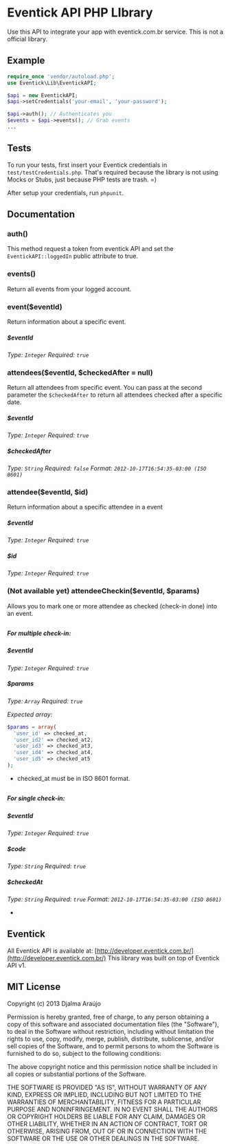 # Eventick API PHP LIbrary
Use this API to integrate your app with eventick.com.br service. This is not a official library.

## Example
```php
require_once 'vendor/autoload.php';
use Eventick\Lib\EventickAPI;

$api = new EventickAPI;
$api->setCredentials('your-email', 'your-password');

$api->auth(); // Authenticates you
$events = $api->events(); // Grab events
...
```

## Tests
To run your tests, first insert your Eventick credentials in ```test/testCredentials.php```. That's required because the library is not using Mocks or Stubs, just because PHP tests are trash. =)

After setup your credentials, run ```phpunit```.

## Documentation

### auth()
This method request a token from eventick API and set the ```EventickAPI::loggedIn``` public attribute to true.

### events()
Return all events from your logged account.

### event($eventId)
Return information about a specific event.

##### $eventId

*Type: `Integer` Required: `true`*


### attendees($eventId, $checkedAfter = null)
Return all attendees from specific event.
You can pass at the second parameter the ```$checkedAfter``` to return all attendees checked after a specific date.

##### $eventId

*Type: `Integer` Required: `true`*

##### $checkedAfter

*Type: `String` Required: `false` Format: `2012-10-17T16:54:35-03:00 (ISO 8601)`*

### attendee($eventId, $id)
Return information about a specific attendee in a event

##### $eventId

*Type: `Integer` Required: `true`*

##### $id

*Type: `Integer` Required: `true`*

### (Not available yet) attendeeCheckin($eventId, $params)
Allows you to mark one or more attendee as checked (check-in done) into an event.

## 

##### For multiple check-in:
##### $eventId

*Type: `Integer` Required: `true`*

##### $params
*Type: `Array` Required: `true`*

*Expected array:*

```php
$params = array(
  'user_id' => checked_at,
  'user_id2' => checked_at2,
  'user_id3' => checked_at3,
  'user_id4' => checked_at4,
  'user_id5' => checked_at5
);
```
* checked_at must be in ISO 8601 format.

## 

##### For single check-in:
##### $eventId

*Type: `Integer` Required: `true`*

##### $code
*Type: `String` Required: `true`*

##### $checkedAt
*Type: `String` Required: `true` Format: `2012-10-17T16:54:35-03:00 (ISO 8601)`*

-


## Eventick
All Eventick API is available at: [http://developer.eventick.com.br/](http://developer.eventick.com.br/)
This library was built on top of Eventick API v1.

## MIT License
Copyright (c) 2013 Djalma Araújo

Permission is hereby granted, free of charge, to any person obtaining a copy
of this software and associated documentation files (the "Software"), to deal
in the Software without restriction, including without limitation the rights
to use, copy, modify, merge, publish, distribute, sublicense, and/or sell
copies of the Software, and to permit persons to whom the Software is
furnished to do so, subject to the following conditions:

The above copyright notice and this permission notice shall be included in all
copies or substantial portions of the Software.

THE SOFTWARE IS PROVIDED "AS IS", WITHOUT WARRANTY OF ANY KIND, EXPRESS OR
IMPLIED, INCLUDING BUT NOT LIMITED TO THE WARRANTIES OF MERCHANTABILITY,
FITNESS FOR A PARTICULAR PURPOSE AND NONINFRINGEMENT. IN NO EVENT SHALL THE
AUTHORS OR COPYRIGHT HOLDERS BE LIABLE FOR ANY CLAIM, DAMAGES OR OTHER
LIABILITY, WHETHER IN AN ACTION OF CONTRACT, TORT OR OTHERWISE, ARISING FROM,
OUT OF OR IN CONNECTION WITH THE SOFTWARE OR THE USE OR OTHER DEALINGS IN THE
SOFTWARE.
